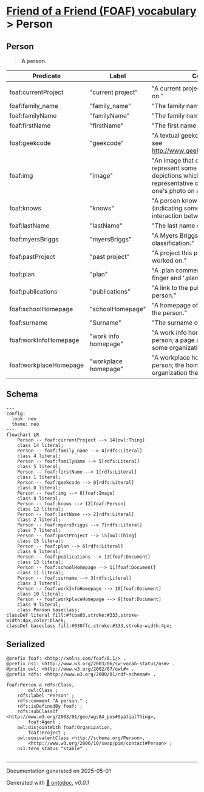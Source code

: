 # [Friend of a Friend (FOAF) vocabulary](../homepage.md) > Person

## Person

> **A person.**


| Predicate | Label | Comment | Type |
| -------------------------------- | -------------------------------- | ------------------------------------ | ---- |
| |
| foaf:currentProject | "current project" | "A current project this person works on." |[owl:Thing](<http://www.w3.org/2002/07/owl#Thing>) | |
| foaf:family_name | "family_name" | "The family name of some person." |[rdfs:Literal](<http://www.w3.org/2000/01/rdf-schema#Literal>) | |
| foaf:familyName | "familyName" | "The family name of some person." |[rdfs:Literal](<http://www.w3.org/2000/01/rdf-schema#Literal>) | |
| foaf:firstName | "firstName" | "The first name of a person." |[rdfs:Literal](<http://www.w3.org/2000/01/rdf-schema#Literal>) | |
| foaf:geekcode | "geekcode" | "A textual geekcode for this person, see http://www.geekcode.com/geek.html" |[rdfs:Literal](<http://www.w3.org/2000/01/rdf-schema#Literal>) | |
| foaf:img | "image" | "An image that can be used to represent some thing (ie. those depictions which are particularly representative of something, eg. one's photo on a homepage)." |[foaf:Image](Image.md) | |
| foaf:knows | "knows" | "A person known by this person (indicating some level of reciprocated interaction between the parties)." |[foaf:Person](Person.md) | |
| foaf:lastName | "lastName" | "The last name of a person." |[rdfs:Literal](<http://www.w3.org/2000/01/rdf-schema#Literal>) | |
| foaf:myersBriggs | "myersBriggs" | "A Myers Briggs (MBTI) personality classification." |[rdfs:Literal](<http://www.w3.org/2000/01/rdf-schema#Literal>) | |
| foaf:pastProject | "past project" | "A project this person has previously worked on." |[owl:Thing](<http://www.w3.org/2002/07/owl#Thing>) | |
| foaf:plan | "plan" | "A .plan comment, in the tradition of finger and '.plan' files." |[rdfs:Literal](<http://www.w3.org/2000/01/rdf-schema#Literal>) | |
| foaf:publications | "publications" | "A link to the publications of this person." |[foaf:Document](Document.md) | |
| foaf:schoolHomepage | "schoolHomepage" | "A homepage of a school attended by the person." |[foaf:Document](Document.md) | |
| foaf:surname | "Surname" | "The surname of some person." |[rdfs:Literal](<http://www.w3.org/2000/01/rdf-schema#Literal>) | |
| foaf:workInfoHomepage | "work info homepage" | "A work info homepage of some person; a page about their work for some organization." |[foaf:Document](Document.md) | |
| foaf:workplaceHomepage | "workplace homepage" | "A workplace homepage of some person; the homepage of an organization they work for." |[foaf:Document](Document.md) |

## Schema

```mermaid
---
config:
  look: neo
  theme: neo
---
flowchart LR
    Person -- foaf:currentProject --> 14[owl:Thing]
    class 14 literal;
    Person -- foaf:family_name --> 4[rdfs:Literal]
    class 4 literal;
    Person -- foaf:familyName --> 5[rdfs:Literal]
    class 5 literal;
    Person -- foaf:firstName --> 1[rdfs:Literal]
    class 1 literal;
    Person -- foaf:geekcode --> 0[rdfs:Literal]
    class 0 literal;
    Person -- foaf:img --> 8[foaf:Image]
    class 8 literal;
    Person -- foaf:knows --> 12[foaf:Person]
    class 12 literal;
    Person -- foaf:lastName --> 2[rdfs:Literal]
    class 2 literal;
    Person -- foaf:myersBriggs --> 7[rdfs:Literal]
    class 7 literal;
    Person -- foaf:pastProject --> 15[owl:Thing]
    class 15 literal;
    Person -- foaf:plan --> 6[rdfs:Literal]
    class 6 literal;
    Person -- foaf:publications --> 13[foaf:Document]
    class 13 literal;
    Person -- foaf:schoolHomepage --> 11[foaf:Document]
    class 11 literal;
    Person -- foaf:surname --> 3[rdfs:Literal]
    class 3 literal;
    Person -- foaf:workInfoHomepage --> 10[foaf:Document]
    class 10 literal;
    Person -- foaf:workplaceHomepage --> 9[foaf:Document]
    class 9 literal;
    class Person baseclass;
classDef literal fill:#fcba03,stroke:#333,stroke-width:4px,color:black;
classDef baseclass fill:#030ffc,stroke:#333,stroke-width:4px;
```



## Serialized

```ttl
@prefix foaf: <http://xmlns.com/foaf/0.1/> .
@prefix ns1: <http://www.w3.org/2003/06/sw-vocab-status/ns#> .
@prefix owl: <http://www.w3.org/2002/07/owl#> .
@prefix rdfs: <http://www.w3.org/2000/01/rdf-schema#> .

foaf:Person a rdfs:Class,
        owl:Class ;
    rdfs:label "Person" ;
    rdfs:comment "A person." ;
    rdfs:isDefinedBy foaf: ;
    rdfs:subClassOf <http://www.w3.org/2003/01/geo/wgs84_pos#SpatialThing>,
        foaf:Agent ;
    owl:disjointWith foaf:Organization,
        foaf:Project ;
    owl:equivalentClass <http://schema.org/Person>,
        <http://www.w3.org/2000/10/swap/pim/contact#Person> ;
    ns1:term_status "stable" .


```

---

Documentation generated on 2025-05-01

Generated with [📑 ontodoc](https://github.com/StephaneBranly/ontodoc), *v0.0.1*